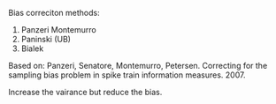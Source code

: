 Bias correciton methods:
1. Panzeri Montemurro
2. Paninski (UB)
3. Bialek

Based on: Panzeri, Senatore, Montemurro, Petersen. Correcting for the sampling bias problem in spike train information measures. 2007.


Increase the vairance but reduce the bias.
